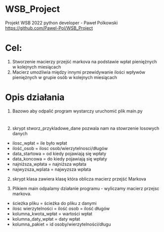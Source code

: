 # WSB_Project
Projekt WSB 2022 python developer - Paweł Polkowski
https://github.com/Pawel-Pol/WSB_Project

# Cel:
1. Stworzenie macierzy przejść markova na podstawie wpłat pieniężnych w kolejnych miesiącach
2. Macierz umożliwia między innymi przewidywanie ilości wpływów pieniężnych w grupie osób w kolejnych miesiącach

# Opis działania
1. Bazowo aby odpalić program wystarczy uruchomić plik main.py
#

2. skrypt stworz_przykladowe_dane pozwala nam na stowrzenie losowych danych
- ilosc_wpłat = ile było wpłat
- ilość_osob = ilosc osob/wierzytelnosci/długów
- data_startowa = od kiedy pojawiają się wpłaty
- data_koncowa = do kiedy pojawiają się wpłaty
- najniższa_wpłata = najniższa wpłata
- najwyzsza_wplata = najwyzsza wpłata

2. skrypt klasa zawiera klasę która oblicza macierz przejść Markova

3. Plikiem main odpalamy działanie programu - wyliczamy macierz przejsc markova. 
- ścieżka pliku = ścieżka do pliku z danymi
- ilosc wierzytelności = ilość osob = ilość długów
- kolumna_kwota_wpłat = wartości wpłat
- kolumna_daty_wpłat = daty wpłat
- kolumna_pakiet = id osoby/wierzytelności/długu

